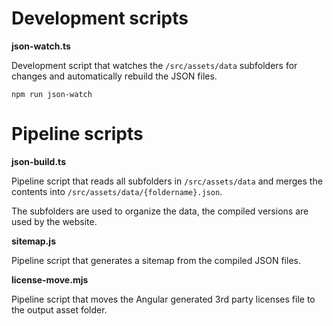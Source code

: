 # Development scripts

**json-watch.ts**

Development script that watches the `/src/assets/data` subfolders for changes and automatically rebuild the JSON files.

`npm run json-watch`

# Pipeline scripts

**json-build.ts**

Pipeline script that reads all subfolders in `/src/assets/data` and merges the contents into `/src/assets/data/{foldername}.json`.

The subfolders are used to organize the data, the compiled versions are used by the website.

**sitemap.js**

Pipeline script that generates a sitemap from the compiled JSON files.

**license-move.mjs**

Pipeline script that moves the Angular generated 3rd party licenses file to the output asset folder.

